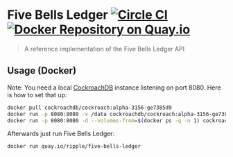 # Five Bells Ledger [![Circle CI](https://circleci.com/gh/ripple/five-bells-ledger/tree/master.svg?style=svg&circle-token=e31b3ba89c015bf7f1c6de9f5156e7daa32fd793)](https://circleci.com/gh/ripple/five-bells-ledger/tree/master) [![Docker Repository on Quay.io](https://quay.io/repository/ripple/five-bells-ledger/status?token=5d3a0893-14d4-4392-8a86-9fcc484c43c3 "Docker Repository on Quay.io")](https://quay.io/repository/ripple/five-bells-ledger)

> A reference implementation of the Five Bells Ledger API

## Usage (Docker)

Note: You need a local [CockroachDB](https://github.com/cockroachdb/cockroach) instance listening on port 8080. Here is how to set that up:

``` sh
docker pull cockroachdb/cockroach:alpha-3156-ge7385d9
docker run -p 8080:8080 -v /data cockroachdb/cockroach:alpha-3156-ge7385d9 init --stores=ssd=/data
docker run -p 8080:8080 -d --volumes-from=$(docker ps -q -n 1) cockroachdb/cockroach:alpha-3156-ge7385d9 start --stores=ssd=/data --gossip=self:// --insecure
```

Afterwards just run Five Bells Ledger:

``` sh
docker run quay.io/ripple/five-bells-ledger
```
